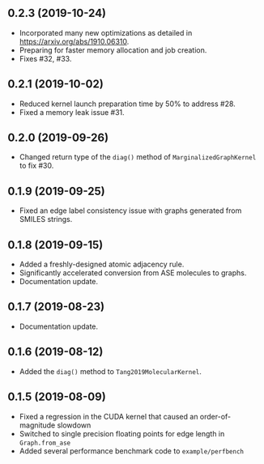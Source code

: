 ## 0.2.3 (2019-10-24)
- Incorporated many new optimizations as detailed in https://arxiv.org/abs/1910.06310.
- Preparing for faster memory allocation and job creation.
- Fixes #32, #33.

## 0.2.1 (2019-10-02)
- Reduced kernel launch preparation time by 50% to address #28.
- Fixed a memory leak issue #31.

## 0.2.0 (2019-09-26)
- Changed return type of the `diag()` method of `MarginalizedGraphKernel` to fix #30.

## 0.1.9 (2019-09-25)
- Fixed an edge label consistency issue with graphs generated from SMILES strings.

## 0.1.8 (2019-09-15)
- Added a freshly-designed atomic adjacency rule.
- Significantly accelerated conversion from ASE molecules to graphs.
- Documentation update.

## 0.1.7 (2019-08-23)
- Documentation update.

## 0.1.6 (2019-08-12)
- Added the `diag()` method to `Tang2019MolecularKernel`.

## 0.1.5 (2019-08-09)
- Fixed a regression in the CUDA kernel that caused an order-of-magnitude slowdown
- Switched to single precision floating points for edge length in `Graph.from_ase`
- Added several performance benchmark code to `example/perfbench`
